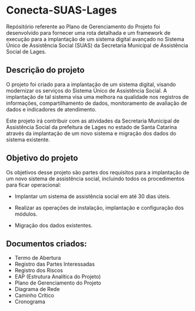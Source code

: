 # Conecta-SUAS-Lages
Repósitório referente ao Plano de Gerenciamento do Projeto foi desenvolvido para fornecer uma rota detalhada e um framework de execução para a implantação de um sistema digital avançado no Sistema Único de Assistência Social (SUAS) da Secretaria Municipal de Assistência Social de Lages.

## Descrição do projeto

O projeto foi criado para a implantação de um sistema digital, visando modernizar os serviços do Sistema Único de Assistência Social. A implantação de tal sistema visa uma melhora na qualidade nos registros de informações, compartilhamento de dados, monitoramento de avaliação de dados e indicadores de atendimento.

Este projeto irá contribuir com as atividades da Secretaria Municipal de Assistência Social da prefeitura de Lages no estado de Santa Catarina através da implantação de um novo sistema e migração dos dados do sistema existente. 

## Objetivo do projeto

Os objetivos desse projeto são partes dos requisitos para a implantação de um novo sistema de assistência social, incluindo todos os procedimentos para ficar operacional: 

- Implantar um sistema de assistência social em até 30 dias úteis. 

- Realizar as operações de instalação, implantação e configuração dos módulos. 

- Migração dos dados existentes.

## Documentos criados:
- Termo de Abertura
- Registro das Partes Interessadas
- Registro dos Riscos
- EAP (Estrutura Analítica do Projeto)
- Plano de Gerenciamento do Projeto
- Diagrama de Rede
- Caminho Crítico
- Cronograma



